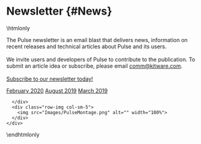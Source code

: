 Newsletter {#News}
==================

\htmlonly

<section class="about">
  <div class="container">
    <div class="row">
      <div class="row-content col-sm-6">
        <p>
          The Pulse newsletter is an email blast that delivers news, information on recent releases and technical articles about Pulse and its users.<br><br>
          We invite users and developers of Pulse to contribute to the publication. To submit an article idea or subscribe, please email <a href="mailto:comm@kitware.com">comm@kitware.com</a>.
          <br><br>
          <a href="http://eepurl.com/gj8Mrf">Subscribe to our newsletter today!</a>
        </p>
          <div class="calls-to-action fixed-width top-row">
            <a href="https://mailchi.mp/4724a561a887/pulse-physiology-advances-in-407381" class="btn btn-secondary btn-lg" target="_blank">February 2020</a>
            <a href=" https://mailchi.mp/d94dae3bf0fd/pulse-physiology-advances-in-242917" class="btn btn-secondary btn-lg" target="_blank">August 2019</a>
            <a href=" https://mailchi.mp/cc0ec0b2405a/pulse-physiology-advances-in-2019" class="btn btn-secondary btn-lg" target="_blank">March 2019</a>
          </div>
          <div class="calls-to-action fixed-width">
          </div>
          
      </div>
      <div class="row-img col-sm-5">
        <img src="Images/PulseMontage.png" alt="" width="100%">
      </div>
    </div>
  </div>
</section>

\endhtmlonly
